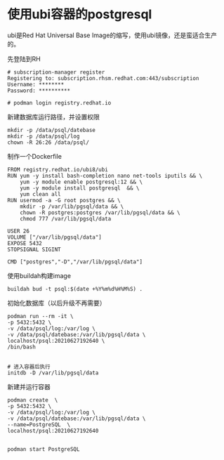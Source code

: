 [comment]: # (Copyright 2022 github.com/liantian-cn)

[comment]: # (Released under Attribution-NonCommercial-ShareAlike 4.0 International)

[comment]: # (email liantian.me+code@gmail.com)

# 使用ubi容器的postgresql




ubi是Red Hat Universal Base
Image的缩写，使用ubi镜像，还是蛮适合生产的。

先登陆到RH

    # subscription-manager register
    Registering to: subscription.rhsm.redhat.com:443/subscription
    Username: ********
    Password: **********

    # podman login registry.redhat.io

新建数据库运行路径，并设置权限

    mkdir -p /data/psql/datebase
    mkdir -p /data/psql/log
    chown -R 26:26 /data/psql/

制作一个Dockerfile

    FROM registry.redhat.io/ubi8/ubi
    RUN yum -y install bash-completion nano net-tools iputils && \
        yum -y module enable postgresql:12 && \
        yum -y module install postgresql  && \
        yum clean all
    RUN usermod -a -G root postgres && \
        mkdir -p /var/lib/pgsql/data && \
        chown -R postgres:postgres /var/lib/pgsql/data && \
        chmod 777 /var/lib/pgsql/data

    USER 26
    VOLUME ["/var/lib/pgsql/data"]
    EXPOSE 5432
    STOPSIGNAL SIGINT

    CMD ["postgres","-D","/var/lib/pgsql/data"]

使用buildah构建image

    buildah bud -t psql:$(date +%Y%m%d%H%M%S) .

初始化数据库（以后升级不再需要）

    podman run --rm -it \
    -p 5432:5432 \
    -v /data/psql/log:/var/log \
    -v /data/psql/datebase:/var/lib/pgsql/data \
    localhost/psql:20210627192640 \
    /bin/bash


    # 进入容器后执行
    initdb -D /var/lib/pgsql/data

新建并运行容器

    podman create  \
    -p 5432:5432 \
    -v /data/psql/log:/var/log \
    -v /data/psql/datebase:/var/lib/pgsql/data \
    --name=PostgreSQL  \
    localhost/psql:20210627192640


    podman start PostgreSQL
